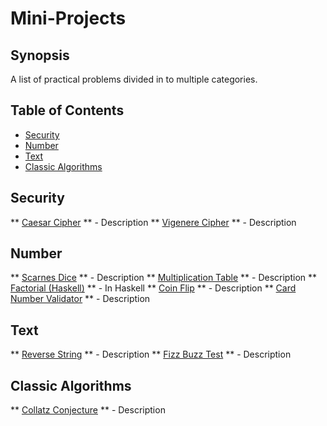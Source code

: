 # Mini-Projects

## Synopsis
A list of practical problems divided in to multiple categories.

## Table of Contents
- [Security](#security)
- [Number](#number)
- [Text](#text)
- [Classic Algorithms](#classic-algorithms)


Security
---------
** [Caesar Cipher](src/CaesarCipher.java) ** - Description
** [Vigenere Cipher](src/VigenereCipher.java) ** - Description

Number
---------
** [Scarnes Dice](src/ScarnesDice.java) ** - Description
** [Multiplication Table](src/MultiplicationTable.java) ** - Description
** [Factorial (Haskell)](src/Factorial.hs) ** - In Haskell
** [Coin Flip](src/CoinFlip.java) ** - Description
** [Card Number Validator](src/CardNumberValidator.java) ** - Description

Text
---------
** [Reverse String](src/ReverseString.java) ** - Description
** [Fizz Buzz Test](src/FizzBuzzTest.java) ** - Description

Classic Algorithms
---------
** [Collatz Conjecture](src/CollatzConjecture.java) ** - Description
